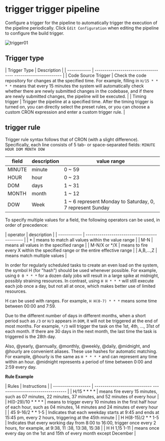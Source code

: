 # trigger trigger pipeline

Configure a trigger for the pipeline to automatically trigger the execution of the pipeline periodically. Click `Edit Configuration` when editing the pipeline to configure the build trigger.

![trigger01](../../images/trigger01.png)

## Trigger type

| Trigger Type | Description |
| ------------ | ------------------------------------ ------------------------ |
| Code Source Trigger | Check the code repository for changes at the specified time. For example, filling in `H/15 * * * *` means that every 15 minutes the system will automatically check whether there are newly submitted changes in the codebase, and if there are newly submitted changes, the pipeline will be executed. |
| Timing trigger | Trigger the pipeline at a specified time. After the timing trigger is turned on, you can directly select the preset rules, or you can choose a custom CRON expression and enter a custom trigger rule. |

## trigger rule

Trigger rule syntax follows that of CRON (with a slight difference). Specifically, each line consists of 5 tab- or space-separated fields: `MINUTE HOUR DOM MONTH DOW`

| field | description | value range |
| ------ | ---- | -------------------------------------- |
| MINUTE | minute | 0 ~ 59 |
| HOUR | hour | 0 ~ 23 |
| DOM | days | 1 ~ 31 |
| MONTH | month | 1 ~ 12 |
| DOW | Week | 1 ~ 6 represent Monday to Saturday, 0, 7 represent Sunday |

To specify multiple values ​​for a field, the following operators can be used, in order of precedence:

| operator | description |
| ------------ | ------------------------------------ --------- |
| * | means to match all values ​​within the value range |
| M-N | means all values ​​in the specified range |
| M-N/X or */X | means to fire every X within the specified range or the entire effective range |
| A,B,...,Z | means match multiple values ​​|

In order for regularly scheduled tasks to create an even load on the system, the symbol H (for "hash") should be used whenever possible.
For example, using `0 0 * * *` for a dozen daily jobs will result in a large spike at midnight, possibly straining resources.
In contrast, using `H H * * *` will still execute each job once a day, but not all at once, which makes better use of limited resources.

H can be used with ranges. For example, `H H(0-7) * * *` means some time between 00:00 and 7:59.

Due to the different number of days in different months, when a short period such as `/3` or `H/3` appears in `DOM`, it will not be triggered at the end of most months.
For example, `*/3` will trigger the task on the 1st, 4th, ..., 31st of each month. If there are 30 days in the next month, the last time the task is triggered is the 28th day.

Also, @yearly, @annually, @monthly, @weekly, @daily, @midnight, and @hourly are convenient aliases.
These use hashes for automatic matching. For example, @hourly is the same as `H * * * *` and can represent any time within an hour.
@midnight represents a period of time between 0:00 and 2:59 every day.

**Rule Example**

| Rules | Instructions |
| ------------------- | ----------------------------- ---------------------------------- |
| H/15 * * * * | means fire every 15 minutes, such as 07 minutes, 22 minutes, 37 minutes, and 52 minutes of every hour |
| H(0-29)/10 * * * * | means to trigger every 10 minutes in the first half hour of each hour, such as 04 minutes, 14 minutes and 24 minutes of every hour |
| 45 9-16/2 * * 1-5 | Indicates that each weekday starts at 9:45 and ends at 15:45 pm, every 2 hours, triggering at the 45th minute |
| H H(8-15)/2 * * 1-5 | Indicates that every working day from 8:00 to 16:00, trigger once every 2 hours, for example, at 9:38, 11 :38, 13:38, 15:38 |
| H H 1,15 1-11 | means once every day on the 1st and 15th of every month except December |